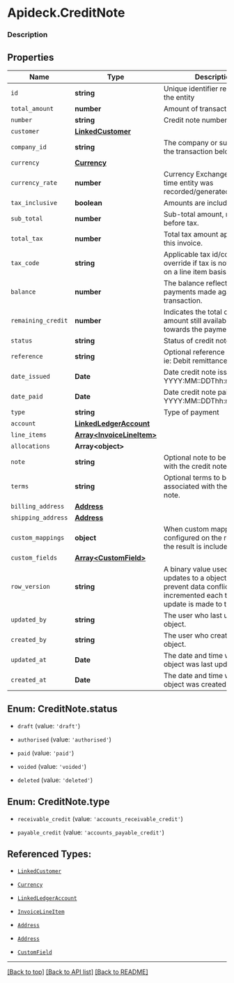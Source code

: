 # Apideck.CreditNote

### Description

## Properties
Name | Type | Description | Notes
------------ | ------------- | ------------- | -------------
`id` | **string** | Unique identifier representing the entity | 
`total_amount` | **number** | Amount of transaction | 
`number` | **string** | Credit note number. | [optional] 
`customer` | [**LinkedCustomer**](LinkedCustomer.md) |  | [optional] 
`company_id` | **string** | The company or subsidiary id the transaction belongs to | [optional] 
`currency` | [**Currency**](Currency.md) |  | [optional] 
`currency_rate` | **number** | Currency Exchange Rate at the time entity was recorded/generated. | [optional] 
`tax_inclusive` | **boolean** | Amounts are including tax | [optional] 
`sub_total` | **number** | Sub-total amount, normally before tax. | [optional] 
`total_tax` | **number** | Total tax amount applied to this invoice. | [optional] 
`tax_code` | **string** | Applicable tax id/code override if tax is not supplied on a line item basis. | [optional] 
`balance` | **number** | The balance reflecting any payments made against the transaction. | [optional] 
`remaining_credit` | **number** | Indicates the total credit amount still available to apply towards the payment. | [optional] 
`status` | **string** | Status of credit notes | [optional] 
`reference` | **string** | Optional reference message ie: Debit remittance detail. | [optional] 
`date_issued` | **Date** | Date credit note issued - YYYY:MM::DDThh:mm:ss.sTZD | [optional] 
`date_paid` | **Date** | Date credit note paid - YYYY:MM::DDThh:mm:ss.sTZD | [optional] 
`type` | **string** | Type of payment | [optional] 
`account` | [**LinkedLedgerAccount**](LinkedLedgerAccount.md) |  | [optional] 
`line_items` | [**Array&lt;InvoiceLineItem&gt;**](InvoiceLineItem.md) |  | [optional] 
`allocations` | **Array&lt;object&gt;** |  | [optional] 
`note` | **string** | Optional note to be associated with the credit note. | [optional] 
`terms` | **string** | Optional terms to be associated with the credit note. | [optional] 
`billing_address` | [**Address**](Address.md) |  | [optional] 
`shipping_address` | [**Address**](Address.md) |  | [optional] 
`custom_mappings` | **object** | When custom mappings are configured on the resource, the result is included here. | [optional] 
`custom_fields` | [**Array&lt;CustomField&gt;**](CustomField.md) |  | [optional] 
`row_version` | **string** | A binary value used to detect updates to a object and prevent data conflicts. It is incremented each time an update is made to the object. | [optional] 
`updated_by` | **string** | The user who last updated the object. | [optional] 
`created_by` | **string** | The user who created the object. | [optional] 
`updated_at` | **Date** | The date and time when the object was last updated. | [optional] 
`created_at` | **Date** | The date and time when the object was created. | [optional] 





<a name="CreditNoteStatus"></a>
## Enum: CreditNote.status


* `draft` (value: `'draft'`)

* `authorised` (value: `'authorised'`)

* `paid` (value: `'paid'`)

* `voided` (value: `'voided'`)

* `deleted` (value: `'deleted'`)




<a name="CreditNoteType"></a>
## Enum: CreditNote.type


* `receivable_credit` (value: `'accounts_receivable_credit'`)

* `payable_credit` (value: `'accounts_payable_credit'`)




## Referenced Types:



* [`LinkedCustomer`](LinkedCustomer.md)

* [`Currency`](Currency.md)












* [`LinkedLedgerAccount`](LinkedLedgerAccount.md)
* [`InvoiceLineItem`](InvoiceLineItem.md)



* [`Address`](Address.md)
* [`Address`](Address.md)

* [`CustomField`](CustomField.md)






---

[[Back to top]](#) [[Back to API list]](../../../../README.md#documentation-for-api-endpoints) [[Back to README]](../../../../README.md)


